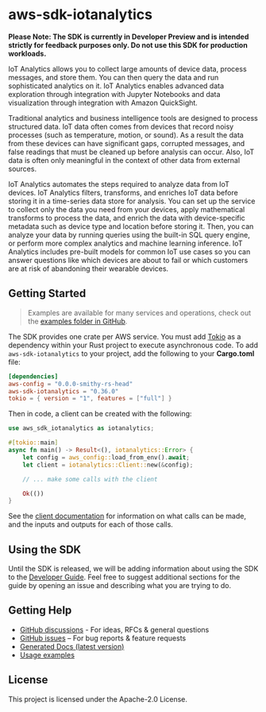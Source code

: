 # aws-sdk-iotanalytics

**Please Note: The SDK is currently in Developer Preview and is intended strictly for
feedback purposes only. Do not use this SDK for production workloads.**

IoT Analytics allows you to collect large amounts of device data, process messages, and store them. You can then query the data and run sophisticated analytics on it. IoT Analytics enables advanced data exploration through integration with Jupyter Notebooks and data visualization through integration with Amazon QuickSight.

Traditional analytics and business intelligence tools are designed to process structured data. IoT data often comes from devices that record noisy processes (such as temperature, motion, or sound). As a result the data from these devices can have significant gaps, corrupted messages, and false readings that must be cleaned up before analysis can occur. Also, IoT data is often only meaningful in the context of other data from external sources.

IoT Analytics automates the steps required to analyze data from IoT devices. IoT Analytics filters, transforms, and enriches IoT data before storing it in a time-series data store for analysis. You can set up the service to collect only the data you need from your devices, apply mathematical transforms to process the data, and enrich the data with device-specific metadata such as device type and location before storing it. Then, you can analyze your data by running queries using the built-in SQL query engine, or perform more complex analytics and machine learning inference. IoT Analytics includes pre-built models for common IoT use cases so you can answer questions like which devices are about to fail or which customers are at risk of abandoning their wearable devices.

## Getting Started

> Examples are available for many services and operations, check out the
> [examples folder in GitHub](https://github.com/awslabs/aws-sdk-rust/tree/main/examples).

The SDK provides one crate per AWS service. You must add [Tokio](https://crates.io/crates/tokio)
as a dependency within your Rust project to execute asynchronous code. To add `aws-sdk-iotanalytics` to
your project, add the following to your **Cargo.toml** file:

```toml
[dependencies]
aws-config = "0.0.0-smithy-rs-head"
aws-sdk-iotanalytics = "0.36.0"
tokio = { version = "1", features = ["full"] }
```

Then in code, a client can be created with the following:

```rust
use aws_sdk_iotanalytics as iotanalytics;

#[tokio::main]
async fn main() -> Result<(), iotanalytics::Error> {
    let config = aws_config::load_from_env().await;
    let client = iotanalytics::Client::new(&config);

    // ... make some calls with the client

    Ok(())
}
```

See the [client documentation](https://docs.rs/aws-sdk-iotanalytics/latest/aws_sdk_iotanalytics/client/struct.Client.html)
for information on what calls can be made, and the inputs and outputs for each of those calls.

## Using the SDK

Until the SDK is released, we will be adding information about using the SDK to the
[Developer Guide](https://docs.aws.amazon.com/sdk-for-rust/latest/dg/welcome.html). Feel free to suggest
additional sections for the guide by opening an issue and describing what you are trying to do.

## Getting Help

* [GitHub discussions](https://github.com/awslabs/aws-sdk-rust/discussions) - For ideas, RFCs & general questions
* [GitHub issues](https://github.com/awslabs/aws-sdk-rust/issues/new/choose) – For bug reports & feature requests
* [Generated Docs (latest version)](https://awslabs.github.io/aws-sdk-rust/)
* [Usage examples](https://github.com/awslabs/aws-sdk-rust/tree/main/examples)

## License

This project is licensed under the Apache-2.0 License.

